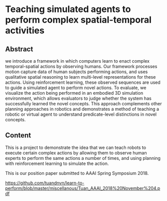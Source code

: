 # Teaching simulated agents to perform complex spatial-temporal activities

## Abstract

we introduce a framework in which computers learn to enact complex temporal-spatial actions by observing humans. Our framework processes  motion capture data of human subjects performing actions, and uses qualitative spatial reasoning to learn multi-level representations for
these actions. Using reinforcement learning, these observed sequences are used to guide a simulated agent to perform novel actions. To evaluate, we visualize the action being performed in an embodied 3D simulation environment, which allows evaluators to judge whether the system has successfully learned the novel concepts. This approach complements other planning approaches in robotics and demonstrates a method of teaching a robotic or virtual agent to understand predicate-level distinctions in novel concepts.


## Content

This is a project to demonstrate the idea that we can teach robots to execute certain complex actions by allowing them to observe human experts to perform the same actions a number of times, and using planning with reinforcement learning to simulate the action.

This is our position paper submitted to AAAI Spring Symposium 2018.

https://github.com/tuandnvn/learn-to-perform/blob/master/miscellanous/Tuan_AAAI_2018%20November%204.pdf
